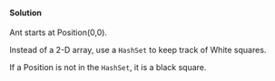 #### Solution

Ant starts at Position(0,0).

Instead of a 2-D array, use a `HashSet` to keep track of White squares.

If a Position is not in the `HashSet`, it is a black square.
